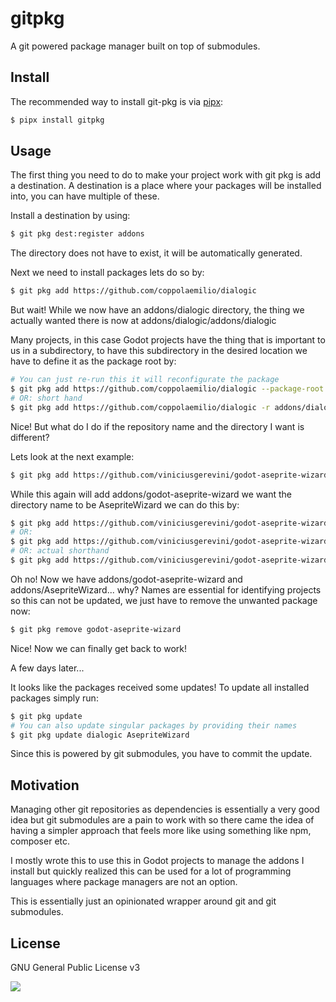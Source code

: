 # gitpkg

A git powered package manager built on top of submodules.

## Install

The recommended way to install git-pkg is via [pipx](https://pypa.github.io/pipx/):

```bash
$ pipx install gitpkg
```

## Usage

The first thing you need to do to make your project work with git pkg is add a
destination. A destination is a place where your packages will be installed into,
you can have multiple of these.

Install a destination by using:

```bash
$ git pkg dest:register addons
```

The directory does not have to exist, it will be automatically generated.

Next we need to install packages lets do so by:

```bash
$ git pkg add https://github.com/coppolaemilio/dialogic
```

But wait! While we now have an addons/dialogic directory, the thing we actually
wanted there is now at addons/dialogic/addons/dialogic

Many projects, in this case Godot projects have the thing that is important to us
in a subdirectory, to have this subdirectory in the desired location we have
to define it as the package root by:

```bash
# You can just re-run this it will reconfigurate the package
$ git pkg add https://github.com/coppolaemilio/dialogic --package-root addons/dialogic
# OR: short hand
$ git pkg add https://github.com/coppolaemilio/dialogic -r addons/dialogic
```

Nice! But what do I do if the repository name and the directory I want is different?

Lets look at the next example:

```bash
$ git pkg add https://github.com/viniciusgerevini/godot-aseprite-wizard.git -r addons/AsepriteWizard
```

While this again will add addons/godot-aseprite-wizard we want the directory name to be
AsepriteWizard we can do this by:

```bash
$ git pkg add https://github.com/viniciusgerevini/godot-aseprite-wizard.git -r addons/AsepriteWizard --name AsepriteWizard
# OR:
$ git pkg add https://github.com/viniciusgerevini/godot-aseprite-wizard.git --package-root-with-name addons/AsepriteWizard
# OR: actual shorthand
$ git pkg add https://github.com/viniciusgerevini/godot-aseprite-wizard.git -rn addons/AsepriteWizard
```

Oh no! Now we have addons/godot-aseprite-wizard and addons/AsepriteWizard... why?
Names are essential for identifying projects so this can not be updated, we just have to remove
the unwanted package now:

```bash
$ git pkg remove godot-aseprite-wizard
```

Nice! Now we can finally get back to work!

A few days later...

It looks like the packages received some updates! To update all installed packages simply run:

```bash
$ git pkg update
# You can also update singular packages by providing their names
$ git pkg update dialogic AsepriteWizard
```

Since this is powered by git submodules, you have to commit the update.

## Motivation

Managing other git repositories as dependencies is essentially a very good idea
but git submodules are a pain to work with so there came the idea of having a 
simpler approach that feels more like using something like npm, composer etc.

I mostly wrote this to use this in Godot projects to manage the addons I install
but quickly realized this can be used for a lot of programming languages where
package managers are not an option.

This is essentially just an opinionated wrapper around git and git submodules.

## License

GNU General Public License v3

![](https://www.gnu.org/graphics/gplv3-127x51.png)